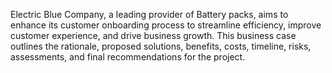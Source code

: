 Electric Blue Company, a leading provider of Battery packs, aims to enhance its customer onboarding process to streamline efficiency, improve customer experience, and drive business growth. This business case outlines the rationale, proposed solutions, 
benefits, costs, timeline, risks, assessments, and final recommendations for the project.
